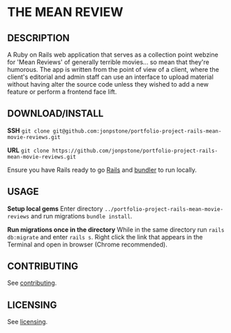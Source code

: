 # THE MEAN REVIEW

## DESCRIPTION

A Ruby on Rails web application that serves as a collection point webzine for 'Mean Reviews' of generally terrible movies... so mean that they're humorous. The app is written from the point of view of a client, where the client's editorial and admin staff can use an interface to upload material without having alter the source code unless they wished to add a new feature or perform a frontend face lift.

## DOWNLOAD/INSTALL

**SSH**
`git clone git@github.com:jonpstone/portfolio-project-rails-mean-movie-reviews.git`

**URL**
`git clone https://github.com/jonpstone/portfolio-project-rails-mean-movie-reviews.git`

Ensure you have Rails ready to go [Rails](http://railsapps.github.io/installing-rails.html) and [bundler](https://github.com/bundler/bundler) to run locally.

## USAGE

**Setup local gems**
Enter directory `../portfolio-project-rails-mean-movie-reviews` and run migrations `bundle install`.

**Run migrations once in the directory**
While in the same directory run `rails db:migrate` and enter `rails s`. Right click the link that appears in the Terminal and open in browser (Chrome recommended).

## CONTRIBUTING

See [contributing](https://github.com/jonpstone/portfolio-project-rails-mean-movie-reviews/CONTRIBUTING.md).

## LICENSING

See [licensing](https://github.com/jonpstone/portfolio-project-rails-mean-movie-reviews/blob/master/LICENSE.md).
